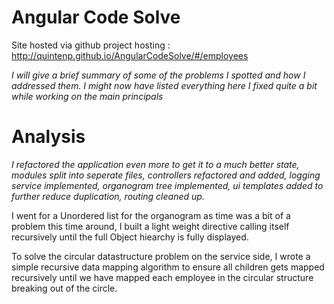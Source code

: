 # Angular Code Solve
Site hosted via github project hosting : http://quintenp.github.io/AngularCodeSolve/#/employees

_I will give a brief summary of some of the problems I spotted and how I addressed them.  I might now have listed everything here I fixed quite a bit while working on the main principals_

# Analysis

_I refactored the application even more to get it to a much better state, modules split into seperate files, 
controllers refactored and added, logging service implemented, organogram tree implemented, ui templates added to further reduce 
duplication, routing cleaned up._

I went for a Unordered list for the organogram as time was a bit of a problem this time around, I built a light weight directive calling itself recursively until the full Object hiearchy is fully displayed.  

To solve the circular datastructure problem on the service side, I wrote a simple recursive data mapping algorithm to ensure all children gets mapped recursively until we have mapped each employee in the circular structure breaking out of the circle.


